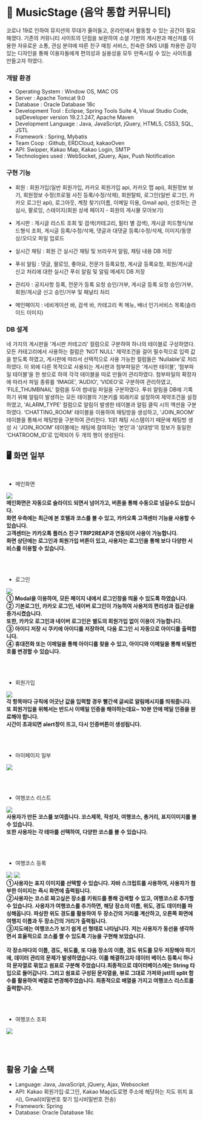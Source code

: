 # :musical_note: MusicStage (음악 통합 커뮤니티) 
코로나 19로 인하여 뮤지션의 무대가 줄어들고, 온라인에서 활동할 수 있는 공간이 필요해졌다. 기존의 커뮤니티 사이트의 단점을 보완하여 소셜 기반의 게시판과 메신저를 이용한 자유로운 소통, 관심 분야에 따른 친구 매칭 서비스, 친숙한 SNS UI를 차용한 감각 있는 디자인을 통해 이용자들에게 편의성과 실용성을 모두 만족시킬 수 있는 사이트를 만들고자 하였다.

### 개발 환경
- Operating System : Window OS, MAC OS
- Server : Apache Tomcat 9.0
- Database : Oracle Database 18c
- Development Tool : Eclipse, Spring Tools Suite 4, Visual Studio Code, sqlDeveloper version 19.2.1.247, Apache Maven
- Development Language :  Java, JavaScript, jQuery, HTML5, CSS3, SQL, JSTL
- Framework : Spring, Mybatis
- Team Coop : Github, ERDCloud, kakaoOven
- API: Swipper, Kakao Map, Kakao Login, SMTP
- Technologies used : WebSocket, jQuery, Ajax, Push Notification


### 구현 기능
- 회원 : 회원가입(일반 회원가입, 카카오 회원가입 api, 카카오 맵 api), 회원정보 보기, 회원정보 수정(프로필 사진 등록/수정/삭제), 회원탈퇴, 로그인(일반 로그인, 카카오 로그인 api), 로그아웃, 계정 찾기(이름, 이메일 이용, Gmail api), 선호하는 관심사, 팔로잉, 스테이지(회원 상세 페이지 - 회원의 게시물 모아보기)

- 게시판 : 게시글 리스트 조회 및 검색(카테고리, 필터 별 검색), 게시글 피드형식/보드형식 조회, 게시글 등록/수정/삭제, 댓글과 대댓글 등록/수정/삭제, 이미지/동영상/오디오 파일 업로드

- 실시간 채팅 : 회원 간 실시간 채팅 및 브라우저 알림, 채팅 내용 DB 저장

- 푸쉬 알림 : 댓글, 팔로잉, 좋아요, 전문가 등록요청, 게시글 등록요청, 회원/게시글 신고 처리에 대한 실시간 푸쉬 알림 및 알림 메세지 DB 저장

- 관리자 : 공지사항 등록, 전문가 등록 요청 승인/거부, 게시글 등록 요청 승인/거부, 회원/게시글 신고 승인/거부 및 패널티 처리

- 메인페이지 : 네비게이션 바, 검색 바, 카테고리 퀵 메뉴, 배너 인기서비스 목록(슬라이드 이미지)

### DB 설계

 네 가지의 게시판을 ‘게시판 카테고리’ 컬럼으로 구분하여 하나의 테이블로 구성하였다. 모든 카테고리에서 사용하는 컬럼은 ‘NOT NULL’ 제약조건을 걸어 필수적으로 입력 값을 받도록 하였고, 게시판에 따라서 선택적으로 사용 가능한 컬럼들은 ‘Nullable’로 처리하였다. 이 외에 다른 목적으로 사용되는 게시판과 첨부파일은 ‘게시판 테이블’, ‘첨부파일 테이블’을 한 쌍으로 하여 각각 테이블을 따로 만들어 관리하였다. 
 첨부파일의 확장자에 따라서 파일 종류를 ‘IMAGE’, ‘AUDIO’, ‘VIDEO’로 구분하여 관리하였고, ‘FILE_THUMBNAIL’ 컬럼을 두어 썸네일 파일을 구분하였다.
 푸쉬 알림을 DB에 기록하기 위해 알림이 발생하는 모든 테이블의 기본키를 외래키로 설정하여 제약조건을 설정하였고, ‘ALARM_TYPE’ 컬럼으로 알림이 발생한 테이블과 알림 클릭 시의 액션을 구분하였다. 
 ‘CHATTING_ROOM’ 테이블을 이용하여 채팅방을 생성하고, ‘JOIN_ROOM’ 테이블을 통해서 채팅방을 구분하여 관리한다. 1대1 채팅 시스템이기 때문에 채팅방 생성 시 ‘JOIN_ROOM’ 테이블에는 채팅에 참여하는 ‘본인’과 ‘상대방’의 정보가 동일한 ‘CHATROOM_ID’로 입력되어 두 개의 행이 생성된다. 


## :desktop_computer: 화면 일부<br><br>
 - 메인화면<br>

![](./images/image/main.JPG)
<br>
**메인화면은 자동으로 슬라이드 되면서 넘어가고, 버튼을 통해 수동으로 넘길수도 있습니다. <br>
화면 우측에는 최근에 본 호텔과 코스를 볼 수 있고, 카카오톡 고객센터 기능을 사용할 수 있습니다. <br> 
고객센터는 카카오톡 플러스 친구 TRIP2REAP과 연동되어 사용이 가능합니다. <br>
화면 상단에는 로그인과 회원가입 버튼이 있고, 사용자는 로그인을 통해 보다 다양한 서비스를 이용할 수 있습니다.**

<br><br>

 - 로그인<br>

![](./images/image/login.JPG)
<br>
**① Modal을 이용하여, 모든 페이지 내에서 로그인창을 띄울 수 있도록 하였습니다. <br>
② 기본로그인, 카카오 로그인, 네이버 로그인이 가능하여 사용저의 편리성과 접근성을 증가시켰습니다. <br>
또한, 카카오 로그인과 네이버 로그인은 별도의 회원가입 없이 이용이 가능합니다.<br>
③ 아이디 저장 시 쿠키에 아이디를 저장하여, 다음 로그인 시 자동으로 아이디를 출력합니다.<br>
④ 휴대전화 또는 이메일을 통해 아이디를 찾을 수 있고, 아이디와 이메일을 통해 비밀번호를 변경할 수 있습니다.**


<br><br>

 - 회원가입<br>

![](./images/image/join.JPG)
<br>
**각 항목마다 규칙에 어긋난 값을 입력할 경우 빨간색 글씨로 알림메시지를 띄워줍니다. <br>
또 회원가입을 위해서는 반드시 이메일 인증을 해야하는데요~ 10분 안에 메일 인증을 완료해야 합니다. <br> 시간이 초과되면 alert창이 뜨고, 다시 인증버튼이 생성됩니다.**

<br><br>

 - 마이페이지 일부<br>

![](./images/myPage.JPG)

<br><br>

 - 여행코스 리스트<br>

![](./images/image/courseList.JPG)
<br>
**사용자가 만든 코스를 보여줍니다. 코스제목, 작성자, 여행코스, 총거리, 표지이미지를 볼 수 있습니다. <br>
또한 사용자는 각 테마를 선택하여, 다양한 코스를 볼 수 있습니다.**

<br><br>

 - 여행코스 등록<br>

![](./images/image/insertCourse1.JPG)
![](./images/image/insertCourse2.jpg)
<br>
**①사용자는 표지 이미지를 선택할 수 있습니다. 자바 스크립트를 사용하여, 사용자가 첨부한 이미지는 즉시 화면에 출력됩니다. <br>
②사용자는 코스로 짜고싶은 장소를 키워드를 통해 검색할 수 있고, 여행코스로 추가할 수 있습니다. 사용자가 여행코스를 추가하면, 해당 장소의 이름, 위도, 경도 데이터를 파싱해옵니다. 파싱한 위도 경도를 활용하여 두 장소간의 거리를 계산하고, 오른쪽 화면에 여행지 이름과 두 장소간의 거리가 출력됩니다. <br>
③지도에는 여행코스가 보기 쉽게 선 형태로 나타납니다. 저는 사용자가 동선을 생각하면서 효율적으로 코스를 짤 수 있도록 기능을 구현해 보았습니다. <br><br>
각 장소마다의 이름, 경도, 위도를, 또 다음 장소의 이름, 경도 위도를 모두 저장해야 하기에, 데이터 관리의 문제가 발생하였습니다. 이를 해결하고자 데이터 베이스 등록시 하나의 문자열로 묶었고 쉼표로 구분해 주었습니다.최종적으로 데이터베이스에는 String 타입으로 들어갑니다. 그리고 쉼표로 구성된 문자열을, 뷰로 그대로 가져와 jstl의 split 함수를 활용하여 배열로 변경해주었습니다. 최종적으로 배열을 가지고 여행코스 리스트를 출력합니다.**


<br><br>

 - 여행코스 조회<br>

![](./images/image/courseDetail.JPG)

<br><br>



## 활용 기술 스택
- Language: Java, JavaScript, jQuery, Ajax, Websocket
- API: Kakao 회원가입·로그인, Kakao Map(도로명 주소에 해당하는 지도 위치 표시), Gmail(비밀번호 찾기 임시비밀번호 전송)
- Framework: Spring
- Database: Oracle Database 18c
